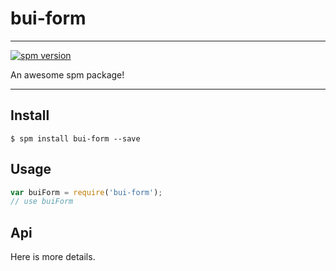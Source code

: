 # bui-form

---

[![spm version](http://spmjs.io/badge/bui-form)](http://spmjs.io/package/bui-form)

An awesome spm package!

---

## Install

```
$ spm install bui-form --save
```

## Usage

```js
var buiForm = require('bui-form');
// use buiForm
```

## Api

Here is more details.

